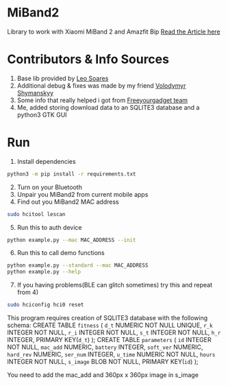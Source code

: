 # MiBand2
Library to work with Xiaomi MiBand 2 and Amazfit Bip
[Read the Article here](https://medium.com/@a.nikishaev/how-i-hacked-xiaomi-miband-2-to-control-it-from-linux-a5bd2f36d3ad)

# Contributors & Info Sources
1) Base lib provided by [Leo Soares](https://github.com/leojrfs/miband2)
2) Additional debug & fixes was made by my friend [Volodymyr Shymanskyy](https://github.com/vshymanskyy/miband2-python-test)
3) Some info that really helped i got from [Freeyourgadget team](https://github.com/Freeyourgadget/Gadgetbridge/tree/master/app/src/main/java/nodomain/freeyourgadget/gadgetbridge/service/devices/huami/miband2)
4) Me, added storing download data to an SQLITE3 database and a python3 GTK GUI

# Run 

1) Install dependencies
```sh
python3 -m pip install -r requirements.txt
```
2) Turn on your Bluetooth
3) Unpair you MiBand2 from current mobile apps
4) Find out you MiBand2 MAC address
```sh
sudo hcitool lescan
```
5) Run this to auth device
```sh
python example.py --mac MAC_ADDRESS --init
```
6) Run this to call demo functions
```sh
python example.py --standard --mac MAC_ADDRESS
python example.py --help
```
7) If you having problems(BLE can glitch sometimes) try this and repeat from 4)
```sh
sudo hciconfig hci0 reset
```
This program requires creation of SQLITE3 database with the following schema:
CREATE TABLE `fitness` (
	`d_t`	NUMERIC NOT NULL UNIQUE,
	`r_k`	INTEGER NOT NULL,
	`r_i`	INTEGER NOT NULL,
	`s_t`	INTEGER NOT NULL,
	`h_r`	INTEGER,
	PRIMARY KEY(`d_t`)
);
CREATE TABLE `parameters` (
	`id`	INTEGER NOT NULL,
	`mac_add`	NUMERIC,
	`battery`	INTEGER,
	`soft_ver`	NUMERIC,
	`hard_rev`	NUMERIC,
	`ser_num`	INTEGER,
	`u_time`	NUMERIC NOT NULL,
	`hours`	INTEGER NOT NULL,
	`s_image`	BLOB NOT NULL,
	PRIMARY KEY(`id`)
);

You need to add the mac_add and 360px x 360px image in s_image 
